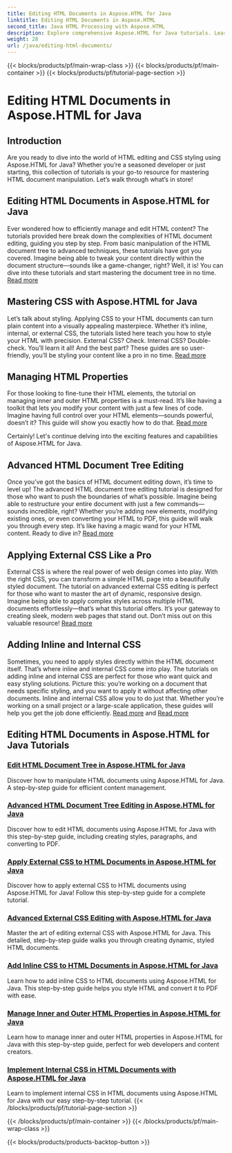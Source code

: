 ```yaml
---
title: Editing HTML Documents in Aspose.HTML for Java
linktitle: Editing HTML Documents in Aspose.HTML
second_title: Java HTML Processing with Aspose.HTML
description: Explore comprehensive Aspose.HTML for Java tutorials. Learn HTML document editing, CSS implementation, and content management with step-by-step guides.
weight: 28
url: /java/editing-html-documents/
---
```


{{< blocks/products/pf/main-wrap-class >}}
{{< blocks/products/pf/main-container >}}
{{< blocks/products/pf/tutorial-page-section >}}

# Editing HTML Documents in Aspose.HTML for Java

## Introduction

Are you ready to dive into the world of HTML editing and CSS styling using Aspose.HTML for Java? Whether you’re a seasoned developer or just starting, this collection of tutorials is your go-to resource for mastering HTML document manipulation. Let’s walk through what’s in store!

## Editing HTML Documents in Aspose.HTML for Java

Ever wondered how to efficiently manage and edit HTML content? The tutorials provided here break down the complexities of HTML document editing, guiding you step by step. From basic manipulation of the HTML document tree to advanced techniques, these tutorials have got you covered. Imagine being able to tweak your content directly within the document structure—sounds like a game-changer, right? Well, it is! You can dive into these tutorials and start mastering the document tree in no time. [Read more](./edit-html-document-tree/)

## Mastering CSS with Aspose.HTML for Java

Let’s talk about styling. Applying CSS to your HTML documents can turn plain content into a visually appealing masterpiece. Whether it’s inline, internal, or external CSS, the tutorials listed here teach you how to style your HTML with precision. External CSS? Check. Internal CSS? Double-check. You’ll learn it all! And the best part? These guides are so user-friendly, you’ll be styling your content like a pro in no time. [Read more](./apply-external-css-html-documents/)

## Managing HTML Properties

For those looking to fine-tune their HTML elements, the tutorial on managing inner and outer HTML properties is a must-read. It’s like having a toolkit that lets you modify your content with just a few lines of code. Imagine having full control over your HTML elements—sounds powerful, doesn’t it? This guide will show you exactly how to do that. [Read more](./manage-inner-outer-html-properties/)

Certainly! Let's continue delving into the exciting features and capabilities of Aspose.HTML for Java.

## Advanced HTML Document Tree Editing

Once you’ve got the basics of HTML document editing down, it’s time to level up! The advanced HTML document tree editing tutorial is designed for those who want to push the boundaries of what’s possible. Imagine being able to restructure your entire document with just a few commands—sounds incredible, right? Whether you’re adding new elements, modifying existing ones, or even converting your HTML to PDF, this guide will walk you through every step. It’s like having a magic wand for your HTML content. Ready to dive in? [Read more](./advanced-html-document-tree-editing/)

## Applying External CSS Like a Pro

External CSS is where the real power of web design comes into play. With the right CSS, you can transform a simple HTML page into a beautifully styled document. The tutorial on advanced external CSS editing is perfect for those who want to master the art of dynamic, responsive design. Imagine being able to apply complex styles across multiple HTML documents effortlessly—that’s what this tutorial offers. It’s your gateway to creating sleek, modern web pages that stand out. Don’t miss out on this valuable resource! [Read more](./advanced-external-css-editing/)

## Adding Inline and Internal CSS

Sometimes, you need to apply styles directly within the HTML document itself. That’s where inline and internal CSS come into play. The tutorials on adding inline and internal CSS are perfect for those who want quick and easy styling solutions. Picture this: you’re working on a document that needs specific styling, and you want to apply it without affecting other documents. Inline and internal CSS allow you to do just that. Whether you’re working on a small project or a large-scale application, these guides will help you get the job done efficiently. [Read more](./add-inline-css-html-documents/) and [Read more](./implement-internal-css-html-documents/)

## Editing HTML Documents in Aspose.HTML for Java Tutorials
### [Edit HTML Document Tree in Aspose.HTML for Java](./edit-html-document-tree/)
Discover how to manipulate HTML documents using Aspose.HTML for Java. A step-by-step guide for efficient content management.
### [Advanced HTML Document Tree Editing in Aspose.HTML for Java](./advanced-html-document-tree-editing/)
Discover how to edit HTML documents using Aspose.HTML for Java with this step-by-step guide, including creating styles, paragraphs, and converting to PDF.
### [Apply External CSS to HTML Documents in Aspose.HTML for Java](./apply-external-css-html-documents/)
Discover how to apply external CSS to HTML documents using Aspose.HTML for Java! Follow this step-by-step guide for a complete tutorial.
### [Advanced External CSS Editing with Aspose.HTML for Java](./advanced-external-css-editing/)
Master the art of editing external CSS with Aspose.HTML for Java. This detailed, step-by-step guide walks you through creating dynamic, styled HTML documents.
### [Add Inline CSS to HTML Documents in Aspose.HTML for Java](./add-inline-css-html-documents/)
Learn how to add inline CSS to HTML documents using Aspose.HTML for Java. This step-by-step guide helps you style HTML and convert it to PDF with ease.
### [Manage Inner and Outer HTML Properties in Aspose.HTML for Java](./manage-inner-outer-html-properties/)
Learn how to manage inner and outer HTML properties in Aspose.HTML for Java with this step-by-step guide, perfect for web developers and content creators.
### [Implement Internal CSS in HTML Documents with Aspose.HTML for Java](./implement-internal-css-html-documents/)
Learn to implement internal CSS in HTML documents using Aspose.HTML for Java with our easy step-by-step tutorial.
{{< /blocks/products/pf/tutorial-page-section >}}

{{< /blocks/products/pf/main-container >}}
{{< /blocks/products/pf/main-wrap-class >}}

{{< blocks/products/products-backtop-button >}}
